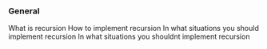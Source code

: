 ### General
What is recursion
How to implement recursion
In what situations you should implement recursion
In what situations you shouldnt implement recursion